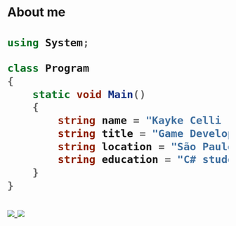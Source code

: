 <h1>About me<h1>

```C#
using System;

class Program
{
    static void Main()
    {
        string name = "Kayke Celli (@Kayke Celli)";
        string title = "Game Developer";
        string location = "São Paulo";
        string education = "C# student seeking opportunities";
    }
}
```

<a href="https://github.com/Gurupreet">
 <img align="center" src="https://github-readme-stats.vercel.app/api?username=kaykecelli&theme=jolly&show_icons=true&hide_border=true&count_private=true"/>
</a>

<a href="https://github.com/Gurupreet">
 <img align="center" src="https://github-readme-stats.vercel.app/api/top-langs/?username=kaykecelli&theme=jolly&show_icons=true&hide_border=true&layout=compact"/>
</a>

<!---
--->
